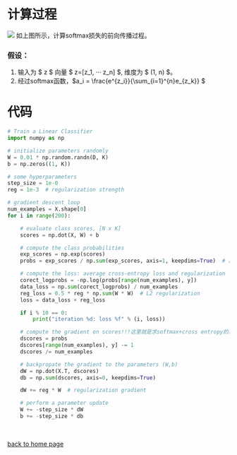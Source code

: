 <head>
    <script src="https://cdn.mathjax.org/mathjax/latest/MathJax.js?config=TeX-AMS-MML_HTMLorMML" type="text/javascript"></script>
    <script type="text/x-mathjax-config">
        MathJax.Hub.Config({
            tex2jax: {
            skipTags: ['script', 'noscript', 'style', 'textarea', 'pre'],
            inlineMath: [['$','$']]
            }
        });
    </script>
</head>

# 计算过程
![](https://i.loli.net/2021/02/02/hTI2yuedJU3j78B.png) 
如上图所示，计算softmax损失的前向传播过程。
### 假设：
1. 输入为 $ z $ 向量 $ z=[z_1, ··· z_n] $, 维度为 $ (1, n) $。
2. 经过softmax函数，$a_i =  \frac{e^{z_i}}{\sum_{i=1}^{n}e_{z_k}} $
# 代码
```python
# Train a Linear Classifier
import numpy as np

# initialize parameters randomly
W = 0.01 * np.random.randn(D, K)
b = np.zeros((1, K))

# some hyperparameters
step_size = 1e-0
reg = 1e-3  # regularization strength

# gradient descent loop
num_examples = X.shape[0]
for i in range(200):

    # evaluate class scores, [N x K]
    scores = np.dot(X, W) + b

    # compute the class probabilities
    exp_scores = np.exp(scores)
    probs = exp_scores / np.sum(exp_scores, axis=1, keepdims=True)  # [N x K]

    # compute the loss: average cross-entropy loss and regularization
    corect_logprobs = -np.log(probs[range(num_examples), y])
    data_loss = np.sum(corect_logprobs) / num_examples
    reg_loss = 0.5 * reg * np.sum(W * W)  # L2 regularization
    loss = data_loss + reg_loss

    if i % 10 == 0:
        print("iteration %d: loss %f" % (i, loss))

    # compute the gradient on scores!!!这里就是求softmax+cross entropy的具体实现
    dscores = probs
    dscores[range(num_examples), y] -= 1
    dscores /= num_examples

    # backpropate the gradient to the parameters (W,b)
    dW = np.dot(X.T, dscores)
    db = np.sum(dscores, axis=0, keepdims=True)

    dW += reg * W  # regularization gradient

    # perform a parameter update
    W += -step_size * dW
    b += -step_size * db
    
```

<br>[back to home page](./..)